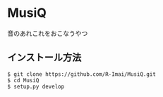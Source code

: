 # MusiQ
音のあれこれをおこなうやつ

## インストール方法
```
$ git clone https://github.com/R-Imai/MusiQ.git
$ cd MusiQ
$ setup.py develop
```
